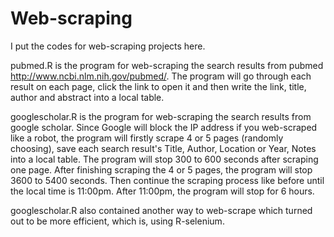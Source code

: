 # Web-scraping

I put the codes for web-scraping projects here.

pubmed.R is the program for web-scraping the search results from pubmed http://www.ncbi.nlm.nih.gov/pubmed/. The program will go through each result on each page, click the link to open it and then write the link, title, author and abstract into a local table. 

googlescholar.R is the program for web-scraping the search results from google scholar. Since Google will block the IP address if you web-scraped like a robot, the program will firstly scrape 4 or 5 pages (randomly choosing), save each search result's Title, Author, Location or Year, Notes into a local table. The program will stop 300 to 600 seconds after scraping one page. After finishing scraping the 4 or 5 pages, the program will stop 3600 to 5400 seconds. Then continue the scraping process like before until the local time is 11:00pm. After 11:00pm, the program will stop for 6 hours.   

googlescholar.R also contained another way to web-scrape which turned out to be more efficient, which is, using R-selenium.
